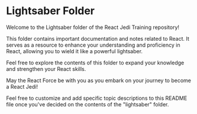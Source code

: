 # Lightsaber Folder
Welcome to the Lightsaber folder of the React Jedi Training repository!

This folder contains important documentation and notes related to React. It serves as a resource to enhance your understanding and proficiency in React, allowing you to wield it like a powerful lightsaber.

Feel free to explore the contents of this folder to expand your knowledge and strengthen your React skills.

May the React Force be with you as you embark on your journey to become a React Jedi!

Feel free to customize and add specific topic descriptions to this README file once you've decided on the contents of the "lightsaber" folder.
